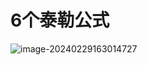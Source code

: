 # 6个泰勒公式

![image-20240229163014727](https://cvp.oss-cn-shanghai.aliyuncs.com/picgo/202402291630364.png)
